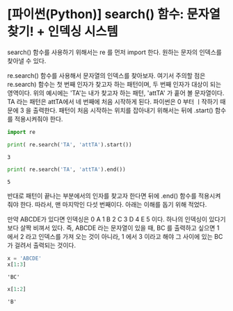 # [파이썬(Python)] search() 함수: 문자열 찾기! + 인덱싱 시스템
search() 함수를 사용하기 위해서는 re 를 먼저 import 한다. 원하는 문자의 인덱스를 찾아낼 수 있다.

re.search() 함수를 사용해서 문자열의 인덱스를 찾아보자. 여기서 주의할 점은 re.search) 함수는 첫 번째 인자가 찾고자 하는 패턴이며, 두 번째 인자가 대상이 되는 영역이다. 위의 예시에는 'TA'는 내가 찾고자 하는 패턴, 'attTA' 가 훝어 볼 문자열이다. TA 라는 패턴은 attTA에서 네 번째에 처음 시작하게 된다. 파이썬은 0 부터 ㅣ작하기 때문에 3 을 출력한다. 패턴이 처음 시작하는 위치를 잡아내기 위해서는 뒤에 .start() 함수를 적용시켜줘야 한다.


```python
import re

print( re.search('TA', 'attTA').start())
```

    3
    


```python
print( re.search('TA', 'attTA').end())
```

    5
    

반대로 패턴이 끝나는 부분에서의 인자를 찾고자 한다면 뒤에 .end() 함수를 적용시켜 줘야 한다. 따라서, 맨 마지막인 다섯 번째이다. 아래는 이해를 돕기 위해 적었다.

만약 ABCDE가 있다면 인덱싱은 0 A 1 B 2 C 3 D 4 E 5 이다. 하나의 인덱싱이 있다기 보다 살짝 비껴서 있다. 즉, ABCDE 라는 문자열이 있을 때, BC 를 출력하고 싶으면 1 에서 2 라고 인덱스를 가져 오는 것이 아니라, 1 에서 3 이라고 해야 그 사이에 있는 BC 가 걸려서 출력되는 것이다.


```python
x = 'ABCDE'
x[1:3]
```




    'BC'




```python
x[1:2]
```




    'B'


